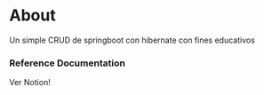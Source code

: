 # About
Un simple CRUD de springboot con hibernate con fines educativos

### Reference Documentation
Ver Notion!